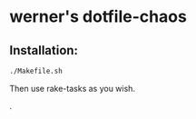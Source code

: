 # werner's dotfile-chaos

## Installation:

```sh
./Makefile.sh

```

Then use rake-tasks as you wish.

.
